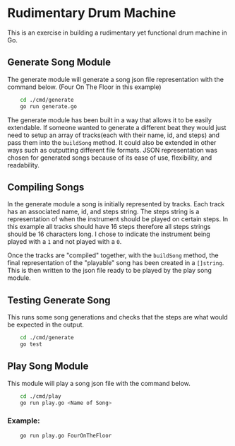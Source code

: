 # Rudimentary Drum Machine

This is an exercise in building a rudimentary yet functional drum machine in Go.

## Generate Song Module

The generate module will generate a song json file representation with the command below. (Four On The Floor in this example)

```bash
    cd ./cmd/generate
    go run generate.go
```

The generate module has been built in a way that allows it to be easily extendable. If someone wanted to generate a different beat they would just need to setup an array of tracks(each with their name, id, and steps) and pass them into the `buildSong` method. It could also be extended in other ways such as outputting different file formats. JSON representation was chosen for generated songs because of its ease of use, flexibility, and readability.

## Compiling Songs

In the generate module a song is initially represented by tracks. Each track has an associated name, id, and steps string. The steps string is a representation of when the instrument should be played on certain steps. In this example all tracks should have 16 steps therefore all steps strings should be 16 characters long. I chose to indicate the instrument being played with a `1`
and not played with a `0`.

Once the tracks are "compiled" together, with the `buildSong` method, the final representation of the "playable" song has been created in a `[]string`. This is then written to the json file ready to be played by the play song module.

## Testing Generate Song

This runs some song generations and checks that the steps are what would be expected in the output.

```bash
    cd ./cmd/generate
    go test
```

## Play Song Module

This module will play a song json file with the command below.

```bash
    cd ./cmd/play
    go run play.go <Name of Song>
```

### Example:

```bash
    go run play.go FourOnTheFloor
```
